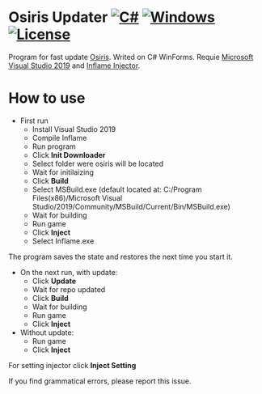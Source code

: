 # Osiris Updater [![C#](https://img.shields.io/badge/language-C%23-brightgreen.svg)](https://en.wikipedia.org/wiki/C_Sharp_(programming_language)) [![Windows](https://img.shields.io/badge/platform-Windows-0078d7.svg)](https://en.wikipedia.org/wiki/Microsoft_Windows) [![License](https://img.shields.io/github/license/NexSqaud/OsirisUpdate.svg)](LICENSE)

Program for fast update [Osiris](https://github.com/danielkrupinski/Osiris). Writed on C# WinForms.
Requie [Microsoft Visual Studio 2019](https://visualstudio.microsoft.com/) and [Inflame Injector](https://github.com/danielkrupinski/Inflame).

# How to use
* First run
    * Install Visual Studio 2019
    * Compile Inflame
    * Run program
    * Click **Init Downloader**
    * Select folder were osiris will be located
    * Wait for initilaizing
    * Click **Build**
    * Select MSBuild.exe (default located at: C:/Program Files(x86)/Microsoft Visual Studio/2019/Community/MSBuild/Current/Bin/MSBuild.exe)
    * Wait for building
    * Run game
    * Click **Inject**
    * Select Inflame.exe

The program saves the state and restores the next time you start it.

* On the next run, with update:
    * Click **Update**
    * Wait for repo updated
    * Click **Build**
    * Wait for building
    * Run game
    * Click **Inject**
* Without update:
    * Run game
    * Click **Inject**

For setting injector click **Inject Setting**



If you find grammatical errors, please report this issue.
